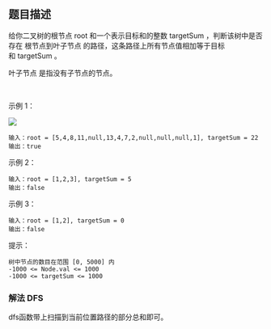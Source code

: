 ## 题目描述
给你二叉树的根节点 root 和一个表示目标和的整数 targetSum ，判断该树中是否存在 根节点到叶子节点 的路径，这条路径上所有节点值相加等于目标和 targetSum 。

叶子节点 是指没有子节点的节点。

 

示例 1：

![](https://assets.leetcode.com/uploads/2021/01/18/pathsum1.jpg)
```
输入：root = [5,4,8,11,null,13,4,7,2,null,null,null,1], targetSum = 22
输出：true
```
示例 2：
```
输入：root = [1,2,3], targetSum = 5
输出：false
```
示例 3：
```
输入：root = [1,2], targetSum = 0
输出：false
```

提示：
```
树中节点的数目在范围 [0, 5000] 内
-1000 <= Node.val <= 1000
-1000 <= targetSum <= 1000
```

### 解法 DFS
dfs函数带上扫描到当前位置路径的部分总和即可。